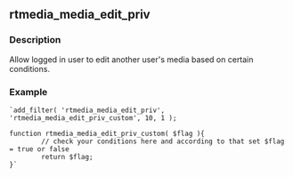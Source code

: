 ## rtmedia_media_edit_priv

### Description


Allow logged in user to edit another user's media based on certain conditions.


### Example




    `add_filter( 'rtmedia_media_edit_priv', 'rtmedia_media_edit_priv_custom', 10, 1 );

    function rtmedia_media_edit_priv_custom( $flag ){
            // check your conditions here and according to that set $flag = true or false
            return $flag;
    }`
